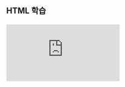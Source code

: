 ## HTML 학습

### ![form.html](https://github.com/Euihyunee/Front-End-Skill/blob/main/HTML/form.html) 